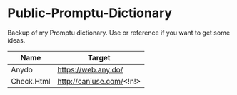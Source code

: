 # Public-Promptu-Dictionary
Backup of my Promptu dictionary. Use or reference if you want to get some ideas. 

| Name  | Target |
| ------------- | ------------- |
| Anydo  | https://web.any.do/  |
| Check.Html  | http://caniuse.com/<!n!>  |